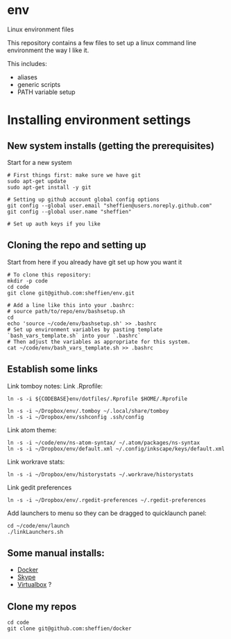 # env
Linux environment files

This repository contains a few files to set up a linux command line environment the way I like it.

This includes:

* aliases
* generic scripts
* PATH variable setup


# Installing environment settings

## New system installs (getting the prerequisites)
Start for a new system

	# First things first: make sure we have git
	sudo apt-get update
	sudo apt-get install -y git

	# Setting up github account global config options
	git config --global user.email "sheffien@users.noreply.github.com"
	git config --global user.name "sheffien"

	# Set up auth keys if you like

## Cloning the repo and setting up
Start from here if you already have git set up how you want it

	# To clone this repository:
	mkdir -p code
	cd code
	git clone git@github.com:sheffien/env.git
	
	# Add a line like this into your .bashrc:
	# source path/to/repo/env/bashsetup.sh
	cd
	echo 'source ~/code/env/bashsetup.sh' >> .bashrc
	# Set up environment variables by pasting template `bash_vars_template.sh` into your `.bashrc`
	# Then adjust the variables as appropriate for this system.
	cat ~/code/env/bash_vars_template.sh >> .bashrc

## Establish some links

Link tomboy notes:
Link .Rprofile:

	ln -s -i ${CODEBASE}env/dotfiles/.Rprofile $HOME/.Rprofile

	ln -s -i ~/Dropbox/env/.tomboy ~/.local/share/tomboy
	ln -s -i ~/Dropbox/env/sshconfig .ssh/config

Link atom theme:

	ln -s -i ~/code/env/ns-atom-syntax/ ~/.atom/packages/ns-syntax
	ln -s -i ~/Dropbox/env/default.xml ~/.config/inkscape/keys/default.xml

Link workrave stats:

	ln -s -i ~/Dropbox/env/historystats ~/.workrave/historystats

Link gedit preferences

	ln -s -i ~/Dropbox/env/.rgedit-preferences ~/.rgedit-preferences

Add launchers to menu so they can be dragged to quicklaunch panel:

	cd ~/code/env/launch
	./linkLaunchers.sh

## Some manual installs:
* [Docker](https://docs.docker.com/installation/ubuntulinux/#installation)
* [Skype]()
* [Virtualbox]() ?

## Clone my repos
	cd code
	git clone git@github.com:sheffien/docker
